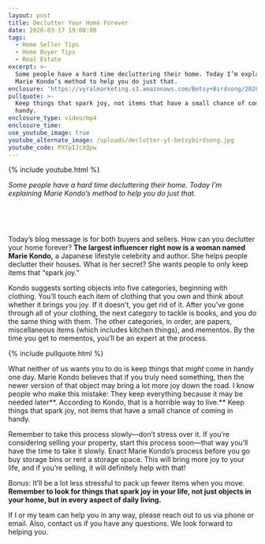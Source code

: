 ```yaml
---
layout: post
title: Declutter Your Home Forever
date: 2020-03-17 19:08:00
tags:
  - Home Seller Tips
  - Home Buyer Tips
  - Real Estate
excerpt: >-
  Some people have a hard time decluttering their home. Today I’m explaining
  Marie Kondo’s method to help you do just that.
enclosure: 'https://vyralmarketing.s3.amazonaws.com/Betsy+Birdsong/2020/video+(2).mp4'
pullquote: >-
  Keep things that spark joy, not items that have a small chance of coming in
  handy.
enclosure_type: video/mp4
enclosure_time:
use_youtube_image: true
youtube_alternate_image: /uploads/declutter-yt-betsybirdsong.jpg
youtube_code: PXYpIJcXQpw
---
```


{% include youtube.html %}

*Some people have a hard time decluttering their home. Today I’m explaining Marie Kondo’s method to help you do just that.*

&nbsp;

&nbsp;

Today’s blog message is for both buyers and sellers. How can you declutter your home forever? **The largest influencer right now is a woman named Marie Kondo,** a Japanese lifestyle celebrity and author. She helps people declutter their houses. What is her secret? She wants people to only keep items that “spark joy.”&nbsp;

Kondo suggests sorting objects into five categories, beginning with clothing. You’ll touch each item of clothing that you own and think about whether it brings you joy. If it doesn’t, you get rid of it. After you’ve gone through all of your clothing, the next category to tackle is books, and you do the same thing with them. The other categories, in order, are papers, miscellaneous items (which includes kitchen things), and mementos. By the time you get to mementos, you’ll be an expert at the process.&nbsp;

{% include pullquote.html %}

What neither of us wants you to do is keep things that *might* come in handy one day. Marie Kondo believes that if you truly need something, then the newer version of that object may bring a lot more joy down the road. I know people who make this mistake: They keep everything because it may be needed later**. According to Kondo, that is a horrible way to live.** Keep things that spark joy, not items that have a small chance of coming in handy.&nbsp;

Remember to take this process slowly—don’t stress over it. If you’re considering selling your property, start this process soon—that way you’ll have the time to take it slowly. Enact Marie Kondo’s process before you go buy storage bins or rent a storage space. This will bring more joy to your life, and if you’re selling, it will definitely help with that\!&nbsp;

Bonus: It’ll be a lot less stressful to pack up fewer items when you move. **Remember to look for things that spark joy in your life, not just objects in your home, but in every aspect of daily living.**&nbsp;

If I or my team can help you in any way, please reach out to us via phone or email. Also, contact us if you have any questions. We look forward to helping you.&nbsp;

&nbsp;